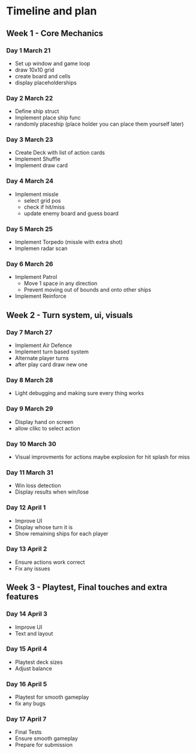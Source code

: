 # Timeline and plan

## Week 1 - Core Mechanics 

### Day 1 March 21
- Set up window and game loop
- draw 10x10 grid
- create board and cells
- display placeholderships

### Day 2 March 22
- Define ship struct
- Implement place ship func
- randomly placeship (place holder you can place them yourself later)

### Day 3 March 23
- Create Deck with list of action cards 
- Implement Shuffle
- Implement draw card

### Day 4 March 24
- Implement missle
    - select grid pos
    - check if hit/miss
    - update enemy board and guess board

### Day 5 March 25
- Implement Torpedo (missle with extra shot)
- Implemen radar scan

### Day 6 March 26
- Implement Patrol
    - Move 1 space in any direction
    - Prevent moving out of bounds and onto other ships
- Implement Reinforce

## Week 2 - Turn system, ui, visuals

### Day 7 March 27
- Implement Air Defence
- Implement turn based system
- Alternate player turns
- after play card draw new one


### Day 8 March 28
- Light debugging and making sure every thing works

### Day 9 March 29
- Display hand on screen
- allow clikc to select action

### Day 10 March 30
- Visual improvments for actions maybe explosion for hit splash for miss

### Day 11 March 31
- Win loss detection
- Display results when win/lose

### Day 12 April 1
- Improve UI
- Display whose turn it is
- Show remaining ships for each player

### Day 13 April 2
- Ensure actions work correct
- Fix any issues

## Week 3 - Playtest, Final touches and extra features 

### Day 14 April 3
- Improve UI
- Text and layout

### Day 15 April 4
- Playtest deck sizes
- Adjust balance

### Day 16 April 5
- Playtest for smooth gameplay
- fix any bugs

### Day 17 April 7 
- Final Tests
- Ensure smooth gameplay
- Prepare for submission
